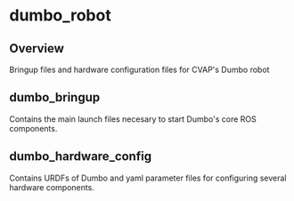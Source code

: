 dumbo_robot
===========

Overview
---------------------------------------------
Bringup files and hardware configuration files for CVAP's Dumbo robot


dumbo_bringup
---------------------------------------------

Contains the main launch files necesary to start Dumbo's core ROS components.


dumbo_hardware_config
---------------------------------------------

Contains URDFs of Dumbo and yaml parameter files for configuring several hardware components.